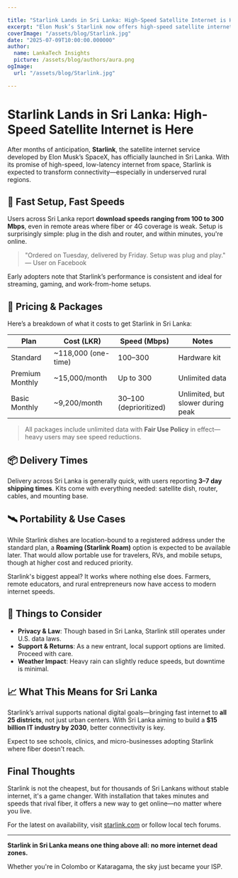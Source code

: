 ```yaml
---

title: "Starlink Lands in Sri Lanka: High-Speed Satellite Internet is Here"
excerpt: "Elon Musk’s Starlink now offers high-speed satellite internet in Sri Lanka, promising rural connectivity, fast installation, and new possibilities for homes and businesses across the island."
coverImage: "/assets/blog/Starlink.jpg"
date: "2025-07-09T10:00:00.000000"
author:
  name: LankaTech Insights
  picture: /assets/blog/authors/aura.png
ogImage:
  url: "/assets/blog/Starlink.jpg"

---
```


# Starlink Lands in Sri Lanka: High-Speed Satellite Internet is Here

After months of anticipation, **Starlink**, the satellite internet service developed by Elon Musk’s SpaceX, has officially launched in Sri Lanka. With its promise of high-speed, low-latency internet from space, Starlink is expected to transform connectivity—especially in underserved rural regions.

## 🚀 Fast Setup, Fast Speeds

Users across Sri Lanka report **download speeds ranging from 100 to 300 Mbps**, even in remote areas where fiber or 4G coverage is weak. Setup is surprisingly simple: plug in the dish and router, and within minutes, you're online.

> "Ordered on Tuesday, delivered by Friday. Setup was plug and play." — User on Facebook

Early adopters note that Starlink’s performance is consistent and ideal for streaming, gaming, and work-from-home setups.

## 💸 Pricing & Packages

Here’s a breakdown of what it costs to get Starlink in Sri Lanka:

| Plan            | Cost (LKR)           | Speed (Mbps)           | Notes                             |
| --------------- | -------------------- | ---------------------- | --------------------------------- |
| Standard        | \~118,000 (one-time) | 100–300                | Hardware kit                      |
| Premium Monthly | \~15,000/month       | Up to 300              | Unlimited data                    |
| Basic Monthly   | \~9,200/month        | 30–100 (deprioritized) | Unlimited, but slower during peak |

> All packages include unlimited data with **Fair Use Policy** in effect—heavy users may see speed reductions.

## 📦 Delivery Times

Delivery across Sri Lanka is generally quick, with users reporting **3–7 day shipping times**. Kits come with everything needed: satellite dish, router, cables, and mounting base.

## 🛰️ Portability & Use Cases

While Starlink dishes are location-bound to a registered address under the standard plan, a **Roaming (Starlink Roam)** option is expected to be available later. That would allow portable use for travelers, RVs, and mobile setups, though at higher cost and reduced priority.

Starlink's biggest appeal? It works where nothing else does. Farmers, remote educators, and rural entrepreneurs now have access to modern internet speeds.

## 🔐 Things to Consider

* **Privacy & Law**: Though based in Sri Lanka, Starlink still operates under U.S. data laws.
* **Support & Returns**: As a new entrant, local support options are limited. Proceed with care.
* **Weather Impact**: Heavy rain can slightly reduce speeds, but downtime is minimal.

## 📈 What This Means for Sri Lanka

Starlink’s arrival supports national digital goals—bringing fast internet to **all 25 districts**, not just urban centers. With Sri Lanka aiming to build a **\$15 billion IT industry by 2030**, better connectivity is key.

Expect to see schools, clinics, and micro-businesses adopting Starlink where fiber doesn't reach.

## Final Thoughts

Starlink is not the cheapest, but for thousands of Sri Lankans without stable internet, it's a game changer. With installation that takes minutes and speeds that rival fiber, it offers a new way to get online—no matter where you live.

For the latest on availability, visit [starlink.com](https://www.starlink.com/) or follow local tech forums.

---

**Starlink in Sri Lanka means one thing above all: no more internet dead zones.**

Whether you're in Colombo or Kataragama, the sky just became your ISP.
